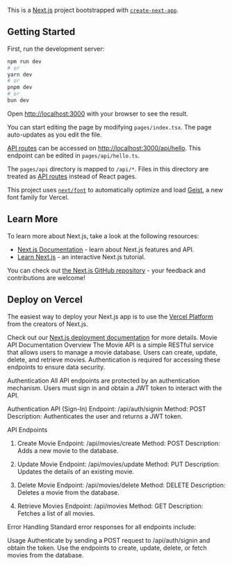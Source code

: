 This is a [Next.js](https://nextjs.org) project bootstrapped with [`create-next-app`](https://nextjs.org/docs/pages/api-reference/create-next-app).

## Getting Started

First, run the development server:

```bash
npm run dev
# or
yarn dev
# or
pnpm dev
# or
bun dev
```

Open [http://localhost:3000](http://localhost:3000) with your browser to see the result.

You can start editing the page by modifying `pages/index.tsx`. The page auto-updates as you edit the file.

[API routes](https://nextjs.org/docs/pages/building-your-application/routing/api-routes) can be accessed on [http://localhost:3000/api/hello](http://localhost:3000/api/hello). This endpoint can be edited in `pages/api/hello.ts`.

The `pages/api` directory is mapped to `/api/*`. Files in this directory are treated as [API routes](https://nextjs.org/docs/pages/building-your-application/routing/api-routes) instead of React pages.

This project uses [`next/font`](https://nextjs.org/docs/pages/building-your-application/optimizing/fonts) to automatically optimize and load [Geist](https://vercel.com/font), a new font family for Vercel.

## Learn More

To learn more about Next.js, take a look at the following resources:

- [Next.js Documentation](https://nextjs.org/docs) - learn about Next.js features and API.
- [Learn Next.js](https://nextjs.org/learn-pages-router) - an interactive Next.js tutorial.

You can check out [the Next.js GitHub repository](https://github.com/vercel/next.js) - your feedback and contributions are welcome!

## Deploy on Vercel

The easiest way to deploy your Next.js app is to use the [Vercel Platform](https://vercel.com/new?utm_medium=default-template&filter=next.js&utm_source=create-next-app&utm_campaign=create-next-app-readme) from the creators of Next.js.

Check out our [Next.js deployment documentation](https://nextjs.org/docs/pages/building-your-application/deploying) for more details.
Movie API Documentation
Overview
The Movie API is a simple RESTful service that allows users to manage a movie database. Users can create, update, delete, and retrieve movies. Authentication is required for accessing these endpoints to ensure data security.

Authentication
All API endpoints are protected by an authentication mechanism. Users must sign in and obtain a JWT token to interact with the API. 

Authentication API (Sign-In)
Endpoint: /api/auth/signin
Method: POST
Description: Authenticates the user and returns a JWT token.

API Endpoints
1. Create Movie
Endpoint: /api/movies/create
Method: POST
Description: Adds a new movie to the database.



2. Update Movie
Endpoint: /api/movies/update
Method: PUT
Description: Updates the details of an existing movie.



3. Delete Movie
Endpoint: /api/movies/delete
Method: DELETE
Description: Deletes a movie from the database.

4. Retrieve Movies
Endpoint: /api/movies
Method: GET
Description: Fetches a list of all movies.

Error Handling
Standard error responses for all endpoints include:



Usage
Authenticate by sending a POST request to /api/auth/signin and obtain the token.
Use the endpoints to create, update, delete, or fetch movies from the database.
